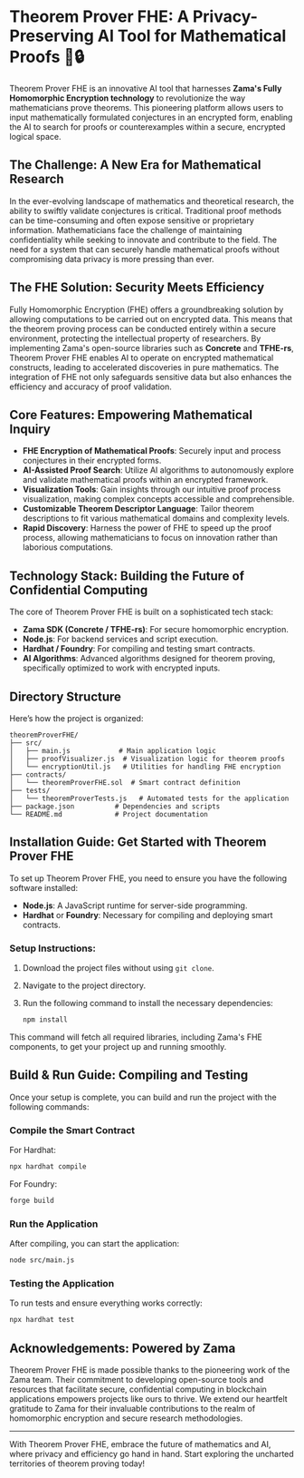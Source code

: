 
# Theorem Prover FHE: A Privacy-Preserving AI Tool for Mathematical Proofs 🤖🔒

Theorem Prover FHE is an innovative AI tool that harnesses **Zama's Fully Homomorphic Encryption technology** to revolutionize the way mathematicians prove theorems. This pioneering platform allows users to input mathematically formulated conjectures in an encrypted form, enabling the AI to search for proofs or counterexamples within a secure, encrypted logical space.

## The Challenge: A New Era for Mathematical Research

In the ever-evolving landscape of mathematics and theoretical research, the ability to swiftly validate conjectures is critical. Traditional proof methods can be time-consuming and often expose sensitive or proprietary information. Mathematicians face the challenge of maintaining confidentiality while seeking to innovate and contribute to the field. The need for a system that can securely handle mathematical proofs without compromising data privacy is more pressing than ever.

## The FHE Solution: Security Meets Efficiency

Fully Homomorphic Encryption (FHE) offers a groundbreaking solution by allowing computations to be carried out on encrypted data. This means that the theorem proving process can be conducted entirely within a secure environment, protecting the intellectual property of researchers. By implementing Zama's open-source libraries such as **Concrete** and **TFHE-rs**, Theorem Prover FHE enables AI to operate on encrypted mathematical constructs, leading to accelerated discoveries in pure mathematics. The integration of FHE not only safeguards sensitive data but also enhances the efficiency and accuracy of proof validation.

## Core Features: Empowering Mathematical Inquiry

- **FHE Encryption of Mathematical Proofs**: Securely input and process conjectures in their encrypted forms.
- **AI-Assisted Proof Search**: Utilize AI algorithms to autonomously explore and validate mathematical proofs within an encrypted framework.
- **Visualization Tools**: Gain insights through our intuitive proof process visualization, making complex concepts accessible and comprehensible.
- **Customizable Theorem Descriptor Language**: Tailor theorem descriptions to fit various mathematical domains and complexity levels.
- **Rapid Discovery**: Harness the power of FHE to speed up the proof process, allowing mathematicians to focus on innovation rather than laborious computations.

## Technology Stack: Building the Future of Confidential Computing

The core of Theorem Prover FHE is built on a sophisticated tech stack:
- **Zama SDK (Concrete / TFHE-rs)**: For secure homomorphic encryption.
- **Node.js**: For backend services and script execution.
- **Hardhat / Foundry**: For compiling and testing smart contracts.
- **AI Algorithms**: Advanced algorithms designed for theorem proving, specifically optimized to work with encrypted inputs.

## Directory Structure

Here’s how the project is organized:

```
theoremProverFHE/
├── src/
│   ├── main.js            # Main application logic
│   ├── proofVisualizer.js  # Visualization logic for theorem proofs
│   └── encryptionUtil.js   # Utilities for handling FHE encryption
├── contracts/
│   └── theoremProverFHE.sol  # Smart contract definition
├── tests/
│   └── theoremProverTests.js   # Automated tests for the application
├── package.json          # Dependencies and scripts
└── README.md             # Project documentation
```

## Installation Guide: Get Started with Theorem Prover FHE

To set up Theorem Prover FHE, you need to ensure you have the following software installed:

- **Node.js**: A JavaScript runtime for server-side programming.
- **Hardhat** or **Foundry**: Necessary for compiling and deploying smart contracts.

### Setup Instructions:

1. Download the project files without using `git clone`.
2. Navigate to the project directory.
3. Run the following command to install the necessary dependencies:

   ```bash
   npm install
   ```

This command will fetch all required libraries, including Zama's FHE components, to get your project up and running smoothly.

## Build & Run Guide: Compiling and Testing

Once your setup is complete, you can build and run the project with the following commands:

### Compile the Smart Contract

For Hardhat:

```bash
npx hardhat compile
```

For Foundry:

```bash
forge build
```

### Run the Application

After compiling, you can start the application:

```bash
node src/main.js
```

### Testing the Application

To run tests and ensure everything works correctly:

```bash
npx hardhat test
```

## Acknowledgements: Powered by Zama

Theorem Prover FHE is made possible thanks to the pioneering work of the Zama team. Their commitment to developing open-source tools and resources that facilitate secure, confidential computing in blockchain applications empowers projects like ours to thrive. We extend our heartfelt gratitude to Zama for their invaluable contributions to the realm of homomorphic encryption and secure research methodologies.

---

With Theorem Prover FHE, embrace the future of mathematics and AI, where privacy and efficiency go hand in hand. Start exploring the uncharted territories of theorem proving today!
```
